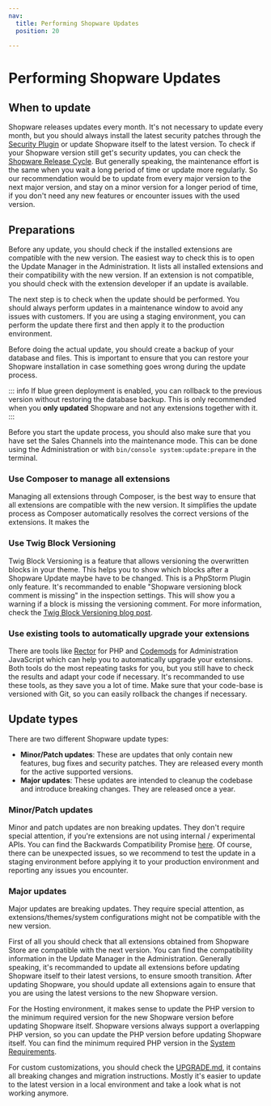 ```yaml
---
nav:
  title: Performing Shopware Updates
  position: 20

---
```


# Performing Shopware Updates

## When to update

Shopware releases updates every month. It's not necessary to update every month, but you should always install the latest security patches through the [Security Plugin](https://store.shopware.com/en/swag136939272659f/shopware-6-security-plugin.html) or update Shopware itself to the latest version. To check if your Shopware version still get's security updates, you can check the [Shopware Release Cycle](https://developer.shopware.com/release-notes/). But generally speaking, the maintenance effort is the same when you wait a long period of time or update more regularly. So our recommendation would be to update from every major version to the next major version, and stay on a minor version for a longer period of time, if you don't need any new features or encounter issues with the used version.

## Preparations

Before any update, you should check if the installed extensions are compatible with the new version. The easiest way to check this is to open the Update Manager in the Administration. It lists all installed extensions and their compatibility with the new version. If an extension is not compatible, you should check with the extension developer if an update is available.

The next step is to check when the update should be performed. You should always perform updates in a maintenance window to avoid any issues with customers. If you are using a staging environment, you can perform the update there first and then apply it to the production environment.

Before doing the actual update, you should create a backup of your database and files. This is important to ensure that you can restore your Shopware installation in case something goes wrong during the update process.

::: info
If blue green deployment is enabled, you can rollback to the previous version without restoring the database backup. This is only recommended when you **only updated** Shopware and not any extensions together with it.
:::

Before you start the update process, you should also make sure that you have set the Sales Channels into the maintenance mode. This can be done using the Administration or with `bin/console system:update:prepare` in the terminal.

### Use Composer to manage all extensions

Managing all extensions through Composer, is the best way to ensure that all extensions are compatible with the new version. It simplifies the update process as Composer automatically resolves the correct versions of the extensions. It makes the 

### Use Twig Block Versioning

Twig Block Versioning is a feature that allows versioning the overwritten blocks in your theme. This helps you to show which blocks after a Shopware Update maybe have to be changed. This is a PhpStorm Plugin only feature. It's recommanded to enable "Shopware versioning block comment is missing" in the inspection settings. This will show you a warning if a block is missing the versioning comment. For more information, check the [Twig Block Versioning blog post](https://www.shopware.com/en/news/twig-block-versioning-in-shopware-phpstorm-plugin/).

### Use existing tools to automatically upgrade your extensions

There are tools like [Rector](https://github.com/FriendsOfShopware/shopware-rector) for PHP and [Codemods](https://github.com/shopware/shopware/blob/trunk/src/Administration/Resources/app/administration/code-mods.js) for Administration JavaScript which can help you to automatically upgrade your extensions. Both tools do the most repeating tasks for you, but you still have to check the results and adapt your code if necessary. It's recommanded to use these tools, as they save you a lot of time. Make sure that your code-base is versioned with Git, so you can easily rollback the changes if necessary.

## Update types

There are two different Shopware update types:
- **Minor/Patch updates**: These are updates that only contain new features, bug fixes and security patches. They are released every month for the active supported versions.
- **Major updates**: These updates are intended to cleanup the codebase and introduce breaking changes. They are released once a year.

### Minor/Patch updates

Minor and patch updates are non breaking updates. They don't require special attention, if you're extensions are not using internal / experimental APIs. You can find the Backwards Compatibility Promise [here](../../../resources/guidelines/code/backward-compatibility.md). Of course, there can be unexpected issues, so we recommend to test the update in a staging environment before applying it to your production environment and reporting any issues you encounter.

### Major updates

Major updates are breaking updates. They require special attention, as extensions/themes/system configurations might not be compatible with the new version.

First of all you should check that all extensions obtained from Shopware Store are compatible with the next version. You can find the compatibility information in the Update Manager in the Administration. Generally speaking, it's recommanded to update all extensions before updating Shopware itself to their latest versions, to ensure smooth transition. After updating Shopware, you should update all extensions again to ensure that you are using the latest versions to the new Shopware version.

For the Hosting environment, it makes sense to update the PHP version to the minimum required version for the new Shopware version before updating Shopware itself. Shopware versions always support a overlapping PHP version, so you can update the PHP version before updating Shopware itself. You can find the minimum required PHP version in the [System Requirements](../../installation/requirements.md).

For custom customizations, you should check the [UPGRADE.md](https://github.com/shopware/shopware/blob/trunk/UPGRADE-6.7.md), it contains all breaking changes and migration instructions. Mostly it's easier to update to the latest version in a local environment and take a look what is not working anymore.

